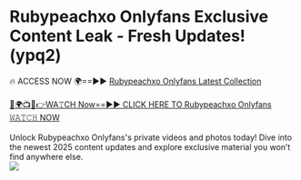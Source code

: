 # Rubypeachxo Onlyfans Exclusive Content Leak - Fresh Updates! (ypq2)

🔥 ACCESS NOW 🌍==►► <a href="https://tinyurl.com/kvy9nzfs" rel="nofollow">Rubypeachxo Onlyfans Latest Collection</a>
<br><br>
[🔴🌍📺📱👉WA𝚃CH Now==►► CLICK HERE TO Rubypeachxo Onlyfans 𝚆𝙰𝚃𝙲𝙷 NOW](https://tinyurl.com/kvy9nzfs)
<br><br>
Unlock Rubypeachxo Onlyfans's private videos and photos today! Dive into the newest 2025 content updates and explore exclusive material you won’t find anywhere else.
<br>
<a href="https://tinyurl.com/kvy9nzfs" rel="nofollow" data-target="animated-image.originalLink"><img src="https://camo.githubusercontent.com/8a4f000d20f83aca3bf7ec5f350d767afa0574a8a352519fd8cfa583a6f93a33/68747470733a2f2f692e696d6775722e636f6d2f644a486b345a712e676966" data-canonical-src="https://i.imgur.com/dJHk4Zq.gif" style="max-width: 100%; display: inline-block;" data-target="animated-image.originalImage"></a>
<br>
